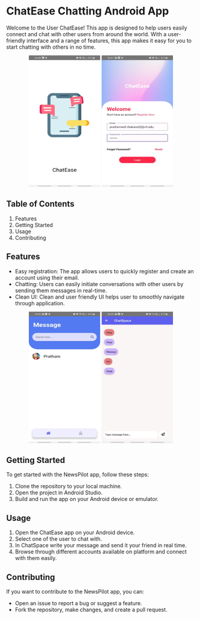# ChatEase Chatting Android App
Welcome to the User ChatEase! This app is designed to help users easily connect and chat with other users from around the world. With a user-friendly interface and a range of features, this app makes it easy for you to start chatting with others in no time.

<p align="center">
<img src="chat1.jpeg" alt="Logo" width="190" height="350">
<img src="chat2.jpeg" alt="Logo" width="190" height="350">
</p>

## Table of Contents
<ol>
<li>Features</li>
<li>Getting Started</li>
<li>Usage</li>
<li>Contributing</li>
</ol>


## Features
* Easy registration: The app allows users to quickly register and create an account using their email.
* Chatting: Users can easily initiate conversations with other users by sending them messages in real-time.
* Clean UI: Clean and user friendly UI helps user to smoothly navigate through application.

<p align="center">
<img src="chat3.jpeg" alt="Logo" width="190" height="350">
<img src="chat4.jpeg" alt="Logo" width="190" height="350">
</p>

## Getting Started
To get started with the NewsPilot app, follow these steps:
<ol>
<li>Clone the repository to your local machine.</li>
<li>Open the project in Android Studio.</li>
<li>Build and run the app on your Android device or emulator.</li>
</ol>

## Usage
<ol>
<li>Open the ChatEase app on your Android device.</li>
<li>Select one of the user to chat with.</li>
<li>In ChatSpace write your message and send it your friend in real time.</li>
<li>Browse through different accounts available on platform and connect with them easily.</li>
</ol>

## Contributing
If you want to contribute to the NewsPilot app, you can:

* Open an issue to report a bug or suggest a feature.
* Fork the repository, make changes, and create a pull request.
